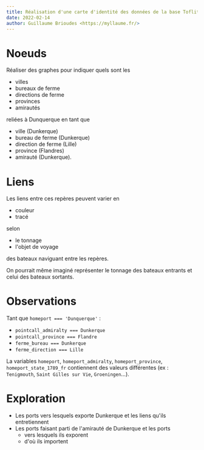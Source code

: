 ```yaml
---
title: Réalisation d'une carte d'identité des données de la base Toflit18
date: 2022-02-14
author: Guillaume Brioudes <https://myllaume.fr/>
---
```


# Noeuds

Réaliser des graphes pour indiquer quels sont les

- villes
- bureaux de ferme
- directions de ferme
- provinces
- amirautés

reliées à Dunquerque en tant que

- ville (Dunkerque)
- bureau de ferme (Dunkerque)
- direction de ferme (Lille)
- province (Flandres)
- amirauté (Dunkerque).

# Liens

Les liens entre ces repères peuvent varier en

- couleur
- tracé

selon

- le tonnage
- l'objet de voyage

des bateaux naviguant entre les repères.

On pourrait même imaginé représenter le tonnage des bateaux entrants et celui des bateaux sortants.

# Observations

Tant que `homeport === 'Dunquerque'` :

- `pointcall_admiralty === Dunkerque`
- `pointcall_province === Flandre`
- `ferme_bureau === Dunkerque`
- `ferme_direction === Lille`

La variables `homeport`, `homeport_admiralty`, `homeport_province`, `homeport_state_1789_fr` contiennent des valeurs différentes (ex : `Tenigmouth`, `Saint Gilles sur Vie`, `Groeningen`…).

# Exploration

- Les ports vers lesquels exporte Dunkerque et les liens qu'ils entretiennent
- Les ports faisant parti de l'amirauté de Dunkerque et les ports
    - vers lesquels ils exporent
    - d'où ils importent